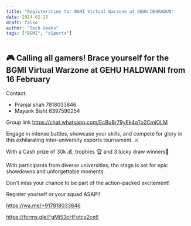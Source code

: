 ```yaml
---
title: "Registeration for BGMI Virtual Warzone at GEHU DEHRADUN"
date: 2024-02-15
draft: false
author: "Tech Geeks"
tags: ["BGMI", "eSports"]
---
```


## 🎮 Calling all gamers! Brace yourself for the BGMI Virtual Warzone at GEHU HALDWANI from 16 February

Contact:

-   Pranjal shah 7818033846
-   Mayank Bisht 6397590254

Group link https://chat.whatsapp.com/EcBuBr79yEk4qTo2CmjOLM

Engage in intense battles, showcase your skills, and compete for glory in this exhilarating inter-university esports tournament. ⚔

With a Cash prize of 30k 💰, trophies 🏆 and 3 lucky draw winners🥇

With participants from diverse universities, the stage is set for epic showdowns and unforgettable moments.

Don't miss your chance to be part of the action-packed excitement!

Register yourself or your squad ASAP‼

https://wa.me/+917818033846

https://forms.gle/FgMi53oHFotcy2ce6
